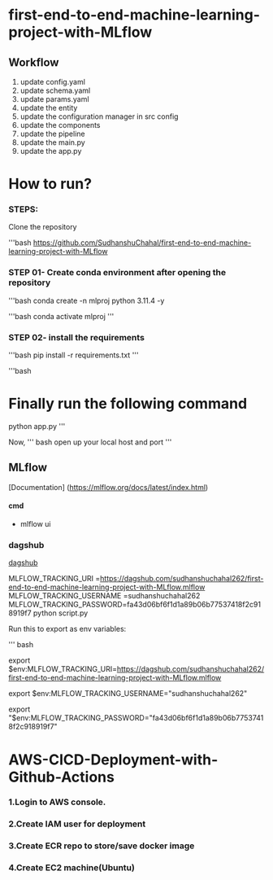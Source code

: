 # first-end-to-end-machine-learning-project-with-MLflow


## Workflow

1. update config.yaml
2. update schema.yaml
3. update params.yaml
4. update the entity
5. update the configuration manager in src config
6. update the components 
7. update the pipeline
8. update the main.py
9. update the app.py



# How to run?

### STEPS:

Clone the repository

'''bash
https://github.com/SudhanshuChahal/first-end-to-end-machine-learning-project-with-MLflow

### STEP 01- Create  conda environment after opening the repository

'''bash 
conda create -n mlproj python 3.11.4 -y 

'''bash 
conda activate mlproj
'''


### STEP 02- install the requirements
'''bash
pip install -r requirements.txt
'''


'''bash
# Finally run the following command 
python app.py
'''

Now, 
''' bash
open up your local host and port 
'''



## MLflow

[Documentation] (https://mlflow.org/docs/latest/index.html)


#### cmd
- mlflow ui

### dagshub
[dagshub](https://dagshub.com/)

MLFLOW_TRACKING_URI =https://dagshub.com/sudhanshuchahal262/first-end-to-end-machine-learning-project-with-MLflow.mlflow
MLFLOW_TRACKING_USERNAME =sudhanshuchahal262 
MLFLOW_TRACKING_PASSWORD=fa43d06bf6f1d1a89b06b77537418f2c918919f7
python script.py

Run this to export as env variables:

''' bash

export $env:MLFLOW_TRACKING_URI=https://dagshub.com/sudhanshuchahal262/first-end-to-end-machine-learning-project-with-MLflow.mlflow

export $env:MLFLOW_TRACKING_USERNAME="sudhanshuchahal262" 

export "$env:MLFLOW_TRACKING_PASSWORD="fa43d06bf6f1d1a89b06b77537418f2c918919f7"


# AWS-CICD-Deployment-with-Github-Actions

### 1.Login to AWS console.

### 2.Create IAM user for deployment

### 3.Create ECR repo to store/save docker image

### 4.Create EC2 machine(Ubuntu)
